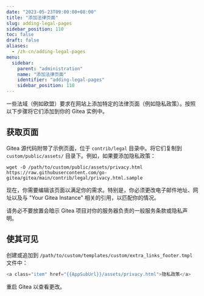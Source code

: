 ```yaml
---
date: "2023-05-23T09:00:00+08:00"
title: "添加法律页面"
slug: adding-legal-pages
sidebar_position: 110
toc: false
draft: false
aliases:
  - /zh-cn/adding-legal-pages
menu:
  sidebar:
    parent: "administration"
    name: "添加法律页面"
    identifier: "adding-legal-pages"
    sidebar_position: 110
---
```


一些法域（例如欧盟）要求在网站上添加特定的法律页面（例如隐私政策）。按照以下步骤将它们添加到你的 Gitea 实例中。

## 获取页面

Gitea 源代码附带了示例页面，位于 `contrib/legal` 目录中。将它们复制到 `custom/public/assets/` 目录下。例如，如果要添加隐私政策：

```
wget -O /path/to/custom/public/assets/privacy.html https://raw.githubusercontent.com/go-gitea/gitea/main/contrib/legal/privacy.html.sample
```

现在，你需要编辑该页面以满足你的需求。特别是，你必须更改电子邮件地址、网址以及与 "Your Gitea Instance" 相关的引用，以匹配你的情况。

请务必不要放置会暗示 Gitea 项目对你的服务器负责的一般服务条款或隐私声明。

## 使其可见

创建或追加到 `/path/to/custom/templates/custom/extra_links_footer.tmpl` 文件中：

```go
<a class="item" href="{{AppSubUrl}}/assets/privacy.html">隐私政策</a>
```

重启 Gitea 以查看更改。
